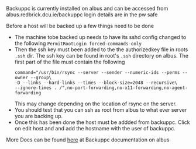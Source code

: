 Backuppc is currently installed on albus and can be accessed from albus.redbrick.dcu.ie/backuppc login details are in the pw safe

Before a host will be backed up a few things need to be done

- The machine tobe backed up needs to have its sshd config changed to the
  following `PermitRootLogin forced-commands-only`
- Then the ssh key must been added to the the authorizedkey file in roots
  `.ssh` dir. The ssh key can be found in root's `.ssh` directory on albus.
  The first part of the file must contain the following
  ```
  command="/usr/bin/rsync --server --sender --numeric-ids --perms --owner --group\
  -D --links --hard-links --times --block-size=2048 --recursive\
  --ignore-times . /",no-port-forwarding,no-x11-forwarding,no-agent-forwarding
  ```
  This may change depending on the location of rsync on the server.
- You should test that you can ssh as root from albus to what ever server
  you are backing up.
- Once this has been done the host must be addded from backuppc. Click on
  edit host and and add the hostname with the user of backuppc.

More Docs can be found [here](https://albus.redbrick.dcu.ie/backuppc/index.cgi?action=view&type=docs) at Backuppc documentation on albus
